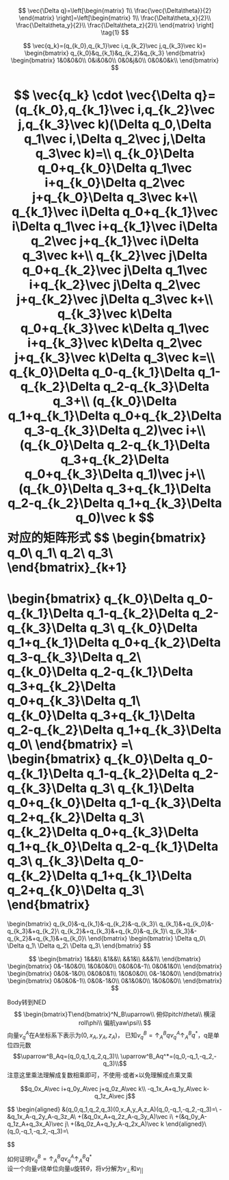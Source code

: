 $$
\vec{\Delta q}=\left[\begin{matrix}
1\\
\frac{\vec{\Delta\theta}}{2}
\end{matrix} \right]=\left[\begin{matrix}
1\\
\frac{\Delta\theta_x}{2}\\
\frac{\Delta\theta_y}{2}\\
\frac{\Delta\theta_z}{2}\\
\end{matrix} \right] \tag{1}
$$

$$
\vec{q_k}=(q_{k_0},q_{k_1}\vec i,q_{k_2}\vec j,q_{k_3}\vec k)=
\begin{bmatrix}
q_{k_0}&q_{k_1}&q_{k_2}&q_{k_3}
\end{bmatrix}
\begin{bmatrix}
1&0&0&0\\
0&i&0&0\\
0&0&j&0\\
0&0&0&k\\
\end{bmatrix}
$$

$$
\vec{q_k} \cdot \vec{\Delta q}=(q_{k_0},q_{k_1}\vec i,q_{k_2}\vec j,q_{k_3}\vec k)(\Delta q_0,\Delta q_1\vec i,\Delta q_2\vec j,\Delta q_3\vec k)=\\
q_{k_0}\Delta q_0+q_{k_0}\Delta q_1\vec i+q_{k_0}\Delta q_2\vec j+q_{k_0}\Delta q_3\vec k+\\
q_{k_1}\vec i\Delta q_0+q_{k_1}\vec i\Delta q_1\vec i+q_{k_1}\vec i\Delta q_2\vec j+q_{k_1}\vec i\Delta q_3\vec k+\\
q_{k_2}\vec j\Delta q_0+q_{k_2}\vec j\Delta q_1\vec i+q_{k_2}\vec j\Delta q_2\vec j+q_{k_2}\vec j\Delta q_3\vec k+\\
q_{k_3}\vec k\Delta q_0+q_{k_3}\vec k\Delta q_1\vec i+q_{k_3}\vec k\Delta q_2\vec j+q_{k_3}\vec k\Delta q_3\vec k=\\
q_{k_0}\Delta q_0-q_{k_1}\Delta q_1-q_{k_2}\Delta q_2-q_{k_3}\Delta q_3+\\
(q_{k_0}\Delta q_1+q_{k_1}\Delta q_0+q_{k_2}\Delta q_3-q_{k_3}\Delta q_2)\vec i+\\
(q_{k_0}\Delta q_2-q_{k_1}\Delta q_3+q_{k_2}\Delta q_0+q_{k_3}\Delta q_1)\vec j+\\
(q_{k_0}\Delta q_3+q_{k_1}\Delta q_2-q_{k_2}\Delta q_1+q_{k_3}\Delta q_0)\vec k
$$
对应的矩阵形式
$$
\begin{bmatrix}
q_0\\
q_1\\
q_2\\
q_3\\
\end{bmatrix}_{k+1}
=
\begin{bmatrix}
q_{k_0}\Delta q_0-q_{k_1}\Delta q_1-q_{k_2}\Delta q_2-q_{k_3}\Delta q_3\\
q_{k_0}\Delta q_1+q_{k_1}\Delta q_0+q_{k_2}\Delta q_3-q_{k_3}\Delta q_2\\
q_{k_0}\Delta q_2-q_{k_1}\Delta q_3+q_{k_2}\Delta q_0+q_{k_3}\Delta q_1\\
q_{k_0}\Delta q_3+q_{k_1}\Delta q_2-q_{k_2}\Delta q_1+q_{k_3}\Delta q_0\\
\end{bmatrix}
=\\
\begin{bmatrix}
q_{k_0}\Delta q_0-q_{k_1}\Delta q_1-q_{k_2}\Delta q_2-q_{k_3}\Delta q_3\\
q_{k_1}\Delta q_0+q_{k_0}\Delta q_1-q_{k_3}\Delta q_2+q_{k_2}\Delta q_3\\
q_{k_2}\Delta q_0+q_{k_3}\Delta q_1+q_{k_0}\Delta q_2-q_{k_1}\Delta q_3\\
q_{k_3}\Delta q_0-q_{k_2}\Delta q_1+q_{k_1}\Delta q_2+q_{k_0}\Delta q_3\\
\end{bmatrix}
=
\begin{bmatrix}
q_{k_0}&-q_{k_1}&-q_{k_2}&-q_{k_3}\\
q_{k_1}&+q_{k_0}&-q_{k_3}&+q_{k_2}\\
q_{k_2}&+q_{k_3}&+q_{k_0}&-q_{k_1}\\
q_{k_3}&-q_{k_2}&+q_{k_1}&+q_{k_0}\\
\end{bmatrix}
\begin{bmatrix}
\Delta q_0\\
\Delta q_1\\
\Delta q_2\\
\Delta q_3\\
\end{bmatrix}
$$

$$
\begin{bmatrix}
1&&&\\
&1&&\\
&&1&\\
&&&1\\
\end{bmatrix}
\begin{bmatrix}
0&-1&0&0\\
1&0&0&0\\
0&0&0&-1\\
0&0&1&0\\
\end{bmatrix}
\begin{bmatrix}
0&0&-1&0\\
0&0&0&1\\
1&0&0&0\\
0&-1&0&0\\
\end{bmatrix}
\begin{bmatrix}
0&0&0&-1\\
0&0&-1&0\\
0&1&0&0\\
1&0&0&0\\
\end{bmatrix}
$$

Body转到NED
$$
\begin{bmatrix}T\end{bmatrix}^N_B\uparrow\\
俯仰pitch\theta\\
横滚roll\phi\\
偏航yaw\psi\\
$$
向量$v^A_q$在A坐标系下表示为$(0,x_A,y_A,z_A)$，
已知$v^B_q=\uparrow^B_Aqv^A_q\uparrow^B_Aq^*$，q是单位四元数
$$\uparrow^B_Aq=(q_0,q_1,q_2,q_3)\\
\uparrow^B_Aq^*=(q_0,-q_1,-q_2,-q_3)\\$$
注意这里乘法理解成复数相乘即可，不使用$\cdot$或者$\times$以免理解成点乘叉乘

$$q_0x_A\vec i+q_0y_A\vec j+q_0z_A\vec k\\
-q_1x_A+q_1y_A\vec k-q_1z_A\vec j$$

$$
\begin{aligned}
&(q_0,q_1,q_2,q_3)(0,x_A,y_A,z_A)(q_0,-q_1,-q_2,-q_3)=\\
-&q_1x_A-q_2y_A-q_3z_A\\
+(&q_0x_A+q_2z_A-q_3y_A)\vec i\\
+(&q_0y_A-q_1z_A+q_3x_A)\vec j\\
+(&q_0z_A+q_1y_A-q_2x_A)\vec k
\end{aligned}\\
(q_0,-q_1,-q_2,-q_3)=\\

$$

如何证明$v^B_q=\uparrow^B_Aqv^A_q\uparrow^B_Aq^*$ \
设一个向量$v$绕单位向量$u$旋转$\theta$，将$v$分解为$v_\bot$和$v_{||}$